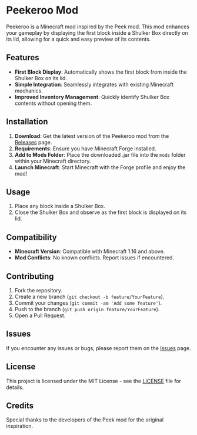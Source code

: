 # Peekeroo Mod

Peekeroo is a Minecraft mod inspired by the Peek mod. This mod enhances your gameplay by displaying the first block inside a Shulker Box directly on its lid, allowing for a quick and easy preview of its contents.

## Features

- **First Block Display**: Automatically shows the first block from inside the Shulker Box on its lid.
- **Simple Integration**: Seamlessly integrates with existing Minecraft mechanics.
- **Improved Inventory Management**: Quickly identify Shulker Box contents without opening them.

## Installation

1. **Download**: Get the latest version of the Peekeroo mod from the [Releases](https://github.com/dupelow/peekeroo/releases) page.
2. **Requirements**: Ensure you have Minecraft Forge installed.
3. **Add to Mods Folder**: Place the downloaded .jar file into the `mods` folder within your Minecraft directory.
4. **Launch Minecraft**: Start Minecraft with the Forge profile and enjoy the mod!

## Usage

1. Place any block inside a Shulker Box.
2. Close the Shulker Box and observe as the first block is displayed on its lid.

## Compatibility

- **Minecraft Version**: Compatible with Minecraft 1.16 and above.
- **Mod Conflicts**: No known conflicts. Report issues if encountered.

## Contributing

1. Fork the repository.
2. Create a new branch (`git checkout -b feature/YourFeature`).
3. Commit your changes (`git commit -am 'Add some feature'`).
4. Push to the branch (`git push origin feature/YourFeature`).
5. Open a Pull Request.

## Issues

If you encounter any issues or bugs, please report them on the [Issues](https://github.com/dupelow/peekeroo/issues) page.

## License

This project is licensed under the MIT License - see the [LICENSE](LICENSE) file for details.

## Credits

Special thanks to the developers of the Peek mod for the original inspiration.
